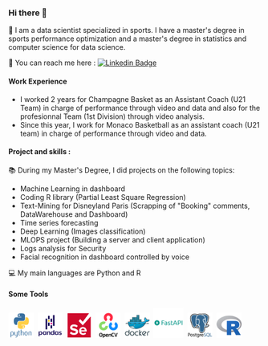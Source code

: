 ### Hi there 👋
<!--
**h-titouan/h-titouan** is a ✨ _special_ ✨ repository because its `README.md` (this file) appears on your GitHub profile.
-->

:man: I am a data scientist specialized in sports. I have a master's degree in sports performance optimization and a master's degree in statistics and computer science for data science. 

🔎 You can reach me here : [![Linkedin Badge](https://img.shields.io/badge/-kakbar-blue?style=flat&logo=Linkedin&logoColor=white)](https://www.linkedin.com/in/titouan-houde/)
#### Work Experience 

- I worked 2 years for Champagne Basket as an Assistant Coach (U21 Team) in charge of performance through video and data and also for the profesionnal Team (1st Division) through video analysis.
- Since this year, I work for Monaco Basketball as an assistant coach (U21 team) in charge of performance through video and data.

#### Project and skills :

:books: During my Master's Degree, I did projects on the following topics: 
* Machine Learning in dashboard 
* Coding R library (Partial Least Square Regression)
* Text-Mining for Disneyland Paris (Scrapping of "Booking" comments, DataWarehouse and  Dashboard)
* Time series forecasting
* Deep Learning (Images classification)
* MLOPS project (Building a server and client application)
* Logs analysis for Security
* Facial recognition in dashboard controlled by voice 
  
:computer: My main languages are Python and R

#### Some Tools

<div>
  <img src="https://github.com/devicons/devicon/blob/master/icons/python/python-original-wordmark.svg" title="Java" alt="Java" width="50" height="50"/>&nbsp;
  <img src="https://github.com/devicons/devicon/blob/master/icons/pandas/pandas-original-wordmark.svg" title="React" alt="React" width="50" height="50"/>&nbsp;
    <img src="https://github.com/devicons/devicon/blob/master/icons/selenium/selenium-original.svg" title="React" alt="React" width="50" height="50"/>&nbsp;
      <img src="https://github.com/devicons/devicon/blob/master/icons/opencv/opencv-original-wordmark.svg" title="React" alt="React" width="50" height="50"/>&nbsp;
      <img src="https://github.com/devicons/devicon/blob/master/icons/docker/docker-original-wordmark.svg" title="React" alt="React" width="50" height="50"/>&nbsp;
      <img src="https://github.com/devicons/devicon/blob/master/icons/fastapi/fastapi-original-wordmark.svg" title="React" alt="React" width="60" height="60"/>&nbsp;
      <img src="https://github.com/devicons/devicon/blob/master/icons/postgresql/postgresql-original-wordmark.svg" title="React" alt="React" width="50" height="50"/>&nbsp;
      <img src="https://github.com/devicons/devicon/blob/master/icons/r/r-original.svg" title="React" alt="React" width="50" height="50"/>&nbsp;
</div>
